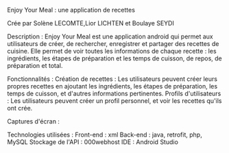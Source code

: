 Enjoy Your Meal : une application de recettes

Crée par Solène LECOMTE,Lior LICHTEN et Boulaye SEYDI

Description :
Enjoy Your Meal est une application android qui permet aux utilisateurs de créer, de rechercher, enregistrer et partager des recettes de cuisine. Elle permet de voir toutes les informations de chaque recette :  les ingrédients, les étapes de préparation et les temps de cuisson, de repos, de préparation et total. 

Fonctionnalités : 
Création de recettes : Les utilisateurs peuvent créer leurs propres recettes en ajoutant les ingrédients, les étapes de préparation, les temps de cuisson, et d'autres informations pertinentes.
Profils d'utilisateurs : Les utilisateurs peuvent créer un profil personnel, et voir les recettes qu'ils ont crée.

Captures d'écran : 

Technologies utilisées : 
Front-end : xml
Back-end : java, retrofit, php, MySQL
Stockage de l'API : 000webhost
IDE : Android Studio
